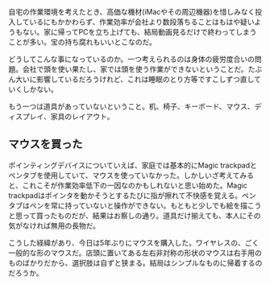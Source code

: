 自宅の作業環境を考えたとき、高価な機材(iMacやその周辺機器)を惜しみなく投入しているにもかかわらず、作業効率が会社より数段落ちることはもはや疑いようもない。家に帰ってPCを立ち上げても、結局動画見るだけで終わってしまうことが多い。宝の持ち腐れもいいとこなのだ。

どうしてこんな事になっているのか。一つ考えられるのは身体の疲労度合いの問題。会社で頭を使い果たし、家では頭を使う作業ができないということだ。たぶん大いに影響しているだろうけれど、これは睡眠のとり方等ですこしずつ直していくしかない。

もう一つは道具があっていないということ。机、椅子、キーボード、マウス、ディスプレイ、家具のレイアウト。


## マウスを買った

ポインティングデバイスについていえば、家庭では基本的にMagic trackpadとペンタブを使用していて、マウスを使っていなかった。しかしいざ考えてみると、これこそが作業効率低下の一因なのかもしれないと思い始めた。Magic trackpadはポインタを動かそうとするたびに指が擦れて不快感を覚える。ペンタブはペンを常に持っていないと操作ができない。もともと少しでも絵を描こうと思って買ったものだが、結果はお察しの通り。道具だけ揃えても、本人にその気がなければ無用の長物だ。

こうした経緯があり、今日は5年ぶりにマウスを購入した。ワイヤレスの、ごく一般的な形のマウスだ。店頭に置いてある左右非対称の形状のマウスは右手用のものばかりだから、選択肢は自ずと狭まる。結局はシンプルなものに帰着するのだろうか。


